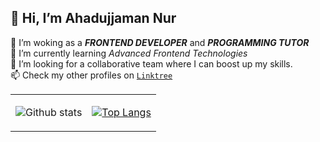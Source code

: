 ## 👋 Hi, I’m **Ahadujjaman Nur**
👀 I’m woking as a ***FRONTEND DEVELOPER*** and ***PROGRAMMING TUTOR***  
🌱 I’m currently learning *Advanced Frontend Technologies*  
💞️ I’m looking for a collaborative team where I can boost up my skills.  
📫 Check my other profiles on [`Linktree`](https://linktr.ee/ahadnur44)

<!---
ahadnur/ahadnur is a ✨ special ✨ repository because its `README.md` (this file) appears on your GitHub profile.
You can click the Preview link to take a look at your changes.
--->

<table align="center" style="none">
   <tr>
     <td> 
        
   ![Github stats](https://github-readme-stats.vercel.app/api?username=ahadnur&theme=radical&show_icons=true&count_private=true&hide=issues) </td>
     <td> [![Top Langs](https://github-readme-stats.vercel.app/api/top-langs/?username=yeazin&theme=radical&layout=compact)](https://github.com/yeazin) </td>
   </tr>
  </table>
